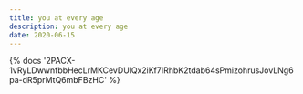 ```yaml
---
title: you at every age
description: you at every age
date: 2020-06-15
---
```

<body style="margin:0">
{% docs '2PACX-1vRyLDwwnfbbHecLrMKCevDUlQx2iKf7IRhbK2tdab64sPmizohrusJovLNg6pa-dR5prMtQ6mbFBzHC' %}